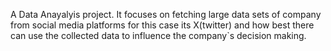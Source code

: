  A Data Anayalyis project. It focuses on fetching large data sets of company from  social media platforms for this case its X(twitter) and how best there can use the collected data to influence the company`s decision making. 
